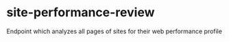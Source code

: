 # site-performance-review
Endpoint which analyzes all pages of sites for their web performance profile
